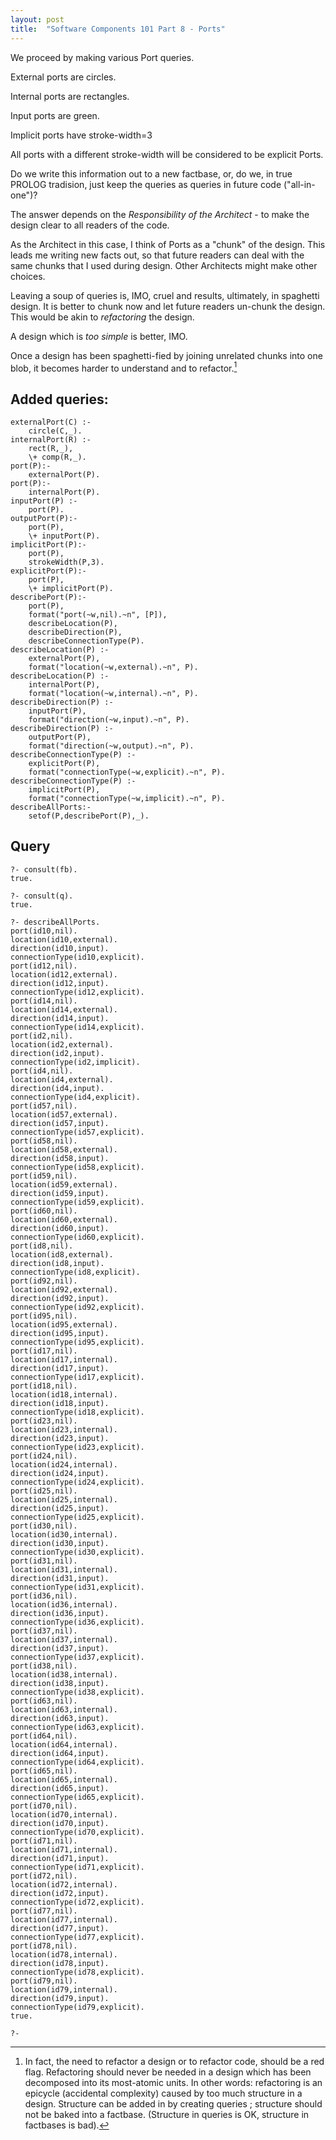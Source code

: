 ```yaml
---
layout: post
title:  "Software Components 101 Part 8 - Ports"
---
```

We proceed by making various Port queries.

External ports are circles.

Internal ports are rectangles.

Input ports are green.

Implicit ports have stroke-width=3 

All ports with a different stroke-width will be considered to be explicit Ports.

Do we write this information out to a new factbase, or, do we, in true PROLOG tradision, just keep the queries as queries in future code ("all-in-one")?

The answer depends on the _Responsibility of the Architect_ - to make the design clear to all readers of the code.

As the Architect in this case, I think of Ports as a "chunk" of the design.  This leads me writing new facts out, so that future readers can deal with the same chunks that I used during design.  Other Architects might make other choices.

Leaving a soup of queries is, IMO, cruel and results, ultimately, in spaghetti design.  It is better to chunk now and let future readers un-chunk the design.  This would be akin to _refactoring_ the design.  

A design which is _too simple_ is better, IMO.   

Once a design has been spaghetti-fied by joining unrelated chunks into one blob, it becomes harder to understand and to refactor.[^refactor]

[^refactor]: In fact, the need to refactor a design or to refactor code, should be a red flag.  Refactoring should never be needed in a design which has been decomposed into its most-atomic units.  In other words: refactoring is an epicycle (accidental complexity) caused by too much structure in a design.  Structure can be added in by creating queries ; structure should not be baked into a factbase. (Structure in queries is OK, structure in factbases is bad).

## Added queries:
```
externalPort(C) :-
    circle(C,_).
internalPort(R) :-
    rect(R,_),
    \+ comp(R,_).
port(P):-
    externalPort(P).
port(P):-
    internalPort(P).
inputPort(P) :-
    port(P).
outputPort(P):-
    port(P),
    \+ inputPort(P).
implicitPort(P):-
    port(P),
    strokeWidth(P,3).
explicitPort(P):-
    port(P),
    \+ implicitPort(P).
describePort(P):-
    port(P),
    format("port(~w,nil).~n", [P]),
    describeLocation(P),
    describeDirection(P),
    describeConnectionType(P).
describeLocation(P) :-
    externalPort(P),
    format("location(~w,external).~n", P).
describeLocation(P) :-
    internalPort(P),
    format("location(~w,internal).~n", P).
describeDirection(P) :-
    inputPort(P),
    format("direction(~w,input).~n", P).
describeDirection(P) :-
    outputPort(P),
    format("direction(~w,output).~n", P).
describeConnectionType(P) :-
    explicitPort(P),
    format("connectionType(~w,explicit).~n", P).
describeConnectionType(P) :-
    implicitPort(P),
    format("connectionType(~w,implicit).~n", P).
describeAllPorts:-
    setof(P,describePort(P),_).
```
## Query
```
?- consult(fb).
true.

?- consult(q).
true.

?- describeAllPorts.
port(id10,nil).
location(id10,external).
direction(id10,input).
connectionType(id10,explicit).
port(id12,nil).
location(id12,external).
direction(id12,input).
connectionType(id12,explicit).
port(id14,nil).
location(id14,external).
direction(id14,input).
connectionType(id14,explicit).
port(id2,nil).
location(id2,external).
direction(id2,input).
connectionType(id2,implicit).
port(id4,nil).
location(id4,external).
direction(id4,input).
connectionType(id4,explicit).
port(id57,nil).
location(id57,external).
direction(id57,input).
connectionType(id57,explicit).
port(id58,nil).
location(id58,external).
direction(id58,input).
connectionType(id58,explicit).
port(id59,nil).
location(id59,external).
direction(id59,input).
connectionType(id59,explicit).
port(id60,nil).
location(id60,external).
direction(id60,input).
connectionType(id60,explicit).
port(id8,nil).
location(id8,external).
direction(id8,input).
connectionType(id8,explicit).
port(id92,nil).
location(id92,external).
direction(id92,input).
connectionType(id92,explicit).
port(id95,nil).
location(id95,external).
direction(id95,input).
connectionType(id95,explicit).
port(id17,nil).
location(id17,internal).
direction(id17,input).
connectionType(id17,explicit).
port(id18,nil).
location(id18,internal).
direction(id18,input).
connectionType(id18,explicit).
port(id23,nil).
location(id23,internal).
direction(id23,input).
connectionType(id23,explicit).
port(id24,nil).
location(id24,internal).
direction(id24,input).
connectionType(id24,explicit).
port(id25,nil).
location(id25,internal).
direction(id25,input).
connectionType(id25,explicit).
port(id30,nil).
location(id30,internal).
direction(id30,input).
connectionType(id30,explicit).
port(id31,nil).
location(id31,internal).
direction(id31,input).
connectionType(id31,explicit).
port(id36,nil).
location(id36,internal).
direction(id36,input).
connectionType(id36,explicit).
port(id37,nil).
location(id37,internal).
direction(id37,input).
connectionType(id37,explicit).
port(id38,nil).
location(id38,internal).
direction(id38,input).
connectionType(id38,explicit).
port(id63,nil).
location(id63,internal).
direction(id63,input).
connectionType(id63,explicit).
port(id64,nil).
location(id64,internal).
direction(id64,input).
connectionType(id64,explicit).
port(id65,nil).
location(id65,internal).
direction(id65,input).
connectionType(id65,explicit).
port(id70,nil).
location(id70,internal).
direction(id70,input).
connectionType(id70,explicit).
port(id71,nil).
location(id71,internal).
direction(id71,input).
connectionType(id71,explicit).
port(id72,nil).
location(id72,internal).
direction(id72,input).
connectionType(id72,explicit).
port(id77,nil).
location(id77,internal).
direction(id77,input).
connectionType(id77,explicit).
port(id78,nil).
location(id78,internal).
direction(id78,input).
connectionType(id78,explicit).
port(id79,nil).
location(id79,internal).
direction(id79,input).
connectionType(id79,explicit).
true.

?- 
```
<script src="https://utteranc.es/client.js" 
        repo="guitarvydas/guitarvydas.github.io" 
        issue-term="pathname" 
        theme="github-light" 
        crossorigin="anonymous" 
        async> 
</script> 
